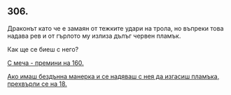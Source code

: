 ## 306.

Драконът като че е замаян от тежките удари на трола, но въпреки
това надава рев и от гърлото му излиза дълъг червен пламък. 

Как ще се биеш с него?

[С меча - премини на 160.](./160)

[Ако имаш бездънна манерка и се надяваш с нея да изгасиш пламъка,
прехвърли се на 18.](./18)
